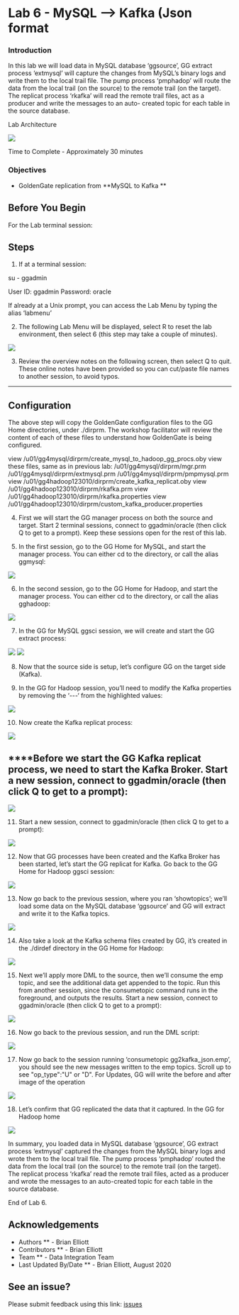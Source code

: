 # Lab 6 -  MySQL --> Kafka (Json format

### Introduction
In this lab we will load data in MySQL database ‘ggsource’, GG extract process ‘extmysql’ will capture the changes from MySQL’s binary logs and write them to the local trail file. The pump process ‘pmphadop’ will route the data from the local trail (on the source) to the remote trail (on the target). The replicat
process ‘rkafka’ will read the remote trail files, act as a producer and write the messages to an auto- created topic for each table in the source database.

Lab Architecture

![](./images/image601_1.png)

Time to Complete -
Approximately 30 minutes

### Objectives
- GoldenGate replication from **MySQL to Kafka **

## Before You Begin
For the Lab terminal session:

## Steps

1. If at a terminal session:

  su - ggadmin

User ID: ggadmin
Password:  oracle

If already at a Unix prompt, you can access the Lab Menu by typing the alias ‘labmenu’

2. The following Lab Menu will be displayed, 
select R to reset the lab environment, then select 6 (this step may take a couple of minutes).

![](./images/lab6menu.png)

3. Review the overview notes on the following screen, then select Q to quit. These online notes have been provided so you can cut/paste file names to another session, to avoid typos.

------

##  Configuration
   
   The above step will copy the GoldenGate configuration files to the GG Home directories, under ./dirprm. The workshop facilitator will review the content of each of these files to understand how GoldenGate is being configured.

view /u01/gg4mysql/dirprm/create_mysql_to_hadoop_gg_procs.oby
view these files, same as in previous lab:
/u01/gg4mysql/dirprm/mgr.prm
/u01/gg4mysql/dirprm/extmysql.prm
/u01/gg4mysql/dirprm/pmpmysql.prm
view /u01/gg4hadoop123010/dirprm/create_kafka_replicat.oby
view /u01/gg4hadoop123010/dirprm/rkafka.prm
view /u01/gg4hadoop123010/dirprm/rkafka.properties
view /u01/gg4hadoop123010/dirprm/custom_kafka_producer.properties

4. First we will start the GG manager process on both the source and target. Start 2 terminal sessions, connect to ggadmin/oracle (then click Q to get to a prompt). Keep these sessions open for the rest of this lab.

5. In the first session, go to the GG Home for MySQL, and start the manager process. You can either cd to the directory, or call the alias ggmysql:

![](./images/e2.png)

6. In the second session, go to the GG Home for Hadoop, and start the manager process. You can either cd to the directory, or call the alias gghadoop:

![](./images/e3.png)

7. In the GG for MySQL ggsci session, we will create and start the GG extract process:

![](./images/e4.png)
![](./images/e5.png)

8. Now that the source side is setup, let’s configure GG on the target side (Kafka).

9. In the GG for Hadoop session, you’ll need to modify the Kafka properties by removing the ‘---‘ from the highlighted values:

![](./images/e6.png)

10. Now create the Kafka replicat process:

![](./images/e7.png)

## ****Before we start the GG Kafka replicat process, we need to start the Kafka Broker. Start a new session, connect to ggadmin/oracle (then click Q to get to a prompt):

![](./images/e8.png)

11. Start a new session, connect to ggadmin/oracle (then click Q to get to a prompt):

![](./images/e9.png)

12. Now that GG processes have been created and the Kafka Broker has been started, let’s start the GG replicat for Kafka. Go back to the GG Home for Hadoop ggsci session:

![](./images/e10.png)

13. Now go back to the previous session, where you ran ‘showtopics’; we’ll load some data on the MySQL database ‘ggsource’ and GG will extract and write it to the Kafka topics.

![](./images/E11.png)

14. Also take a look at the Kafka schema files created by GG, it’s created in the ./dirdef directory in the GG Home for Hadoop:

![](./images/e12.png)

15. Next we’ll apply more DML to the source, then we’ll consume the emp topic, and see the additional data get appended to the topic. Run this from another session, since the consumetopic command runs in the foreground, and outputs the results. Start a new session, connect to ggadmin/oracle (then click Q to get to a prompt):

![](./images/e13.png)

16. Now go back to the previous session, and run the DML script:

![](./images/e14.png)

17. Now go back to the session running ‘consumetopic gg2kafka_json.emp’, you should see the new messages written to the emp topics. Scroll up to see "op_type":"U" or "D". For Updates, GG will write the before and after image of the operation

![](./images/e15.png)

18. Let’s confirm that GG replicated the data that it captured. In the GG for Hadoop home

![](./images/e16.png)

In summary, you loaded data in MySQL database ‘ggsource’, GG extract process ‘extmysql’ captured the changes from the MySQL binary logs and wrote them to the local trail file. The pump process
‘pmphadop’ routed the data from the local trail (on the source) to the remote trail (on the target). The replicat process ‘rkafka’ read the remote trail files, acted as a producer and wrote the messages to an auto-created topic for each table in the source database.

End of Lab 6.

## Acknowledgements

  * Authors ** - Brian Elliott
  * Contributors ** - Brian Elliott
  * Team ** - Data Integration Team
  * Last Updated By/Date ** - Brian Elliott, August 2020

## See an issue?

Please submit feedback using this link: [issues](https://github.com/oracle/learning-library/issues) 
